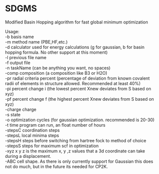 # SDGMS
Modified Basin Hopping algorithm for fast global minimum optimization

Usage:
<br>-b basis name
<br>-m method name (PBE,HF,etc.)
<br>-d calculator used for energy calculations (g for gaussian, b for basin hopping formula. No other support at this moment)
<br>-l previous file name
<br>-f output file
<br>-n taskName (can be anything you want, no spaces)
<br>-comp composition (a composition like B3 or H2O)
<br>-pr radial criteria percent (percentage of deviation from known covalent radii of elements in structure allowed. Recommended at least 40%)
<br>-pi percent change i (the lowest percent Xnew deviates from S based on xyz)
<br>-pf percent change f (the highest percent Xnew deviates from S based on xyz)
<br>-charge charge
<br>-s state
<br>-o optimization cycles (for gaussian optimization. recommended is 20-30)
<br>-t time program can run, an float number of hours
<br>-stepsC coordination steps
<br>-stepsL local minima steps
<br>-stepsH steps before switching from hartree fock to method of choice
<br>-stepsS steps for maximum scf in optimization
<br>-xyz x y z is the maximum x, y ,z values that a 3d coordinate can take during a displacement.
<br>-ABC cell shape. As there is only currently support for Gaussian this does not do much, but in the future its needed for CP2K.

